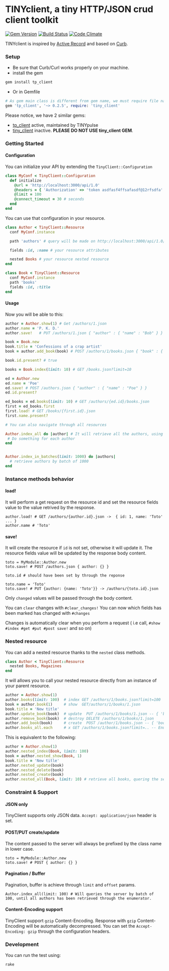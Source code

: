 # TINYclient, a tiny HTTP/JSON crud client toolkit
[![Gem Version](https://badge.fury.io/rb/tp_client.svg)](https://badge.fury.io/rb/tp_client) [![Build Status](https://travis-ci.org/TINYhr/tiny_client.svg)](https://travis-ci.org/TINYhr/tiny_client) [![Code Climate](https://codeclimate.com/github/TINYhr/tiny_client/badges/gpa.svg)](https://codeclimate.com/github/TINYhr/tiny_client)

TINYclient is inspired by [Active Record](http://guides.rubyonrails.org/active_record_basics.html) and based on [Curb](https://github.com/taf2/curb).

### Setup

* Be sure that Curb/Curl works properly on your machine.
* install the gem

```sh
gem install tp_client
```

* Or in Gemfile

```ruby
# As gem main class is different from gem name, we must require file name explicitly
gem 'tp_client', '~> 0.2.5', require: 'tiny_client'
```

Please notice, we have 2 similar gems:

* [tp_client](https://rubygems.org/gems/tp_client) active, maintained by TINYpulse
* [tiny_client](https://rubygems.org/gems/tiny_client) inactive. **PLEASE DO NOT USE tiny_client GEM**.

### Getting Started


#### Configuration

You can initialize your API by extending the `TinyClient::Configuration`


```ruby
class MyConf < TinyClient::Configuration
  def initialize
    @url = 'http://localhost:3000/api/1.0'
    @headers = { 'Authorization' => 'token asdfasf4ffsafasdf@12rfsdfa' }
    @limit = 100
    @connect_timeout = 30 # seconds
  end
end

```

You can use that configuration in your resource.


```ruby
class Author < TinyClient::Resource
  conf MyConf.instance

  path 'authors' # query will be made on http://localhost:3000/api/1.0/authors

  fields :id, :name # your resource attributes

  nested Books # your resource nested resource
end

class Book < TinyClient::Resource
  conf MyConf.instance
  path 'books'
  fields :id, :title
end
```

#### Usage

Now you will be able to this:

```ruby
author = Author.show(1) # Get /authors/1.json
author.name = 'P. K. D.'
author.save!   # PUT /authors/1.json { "author" : { "name" : "Bob" } }

book = Book.new
book.title = 'Confessions of a crap artist'
book = author.add_book(book) # POST /authors/1/books.json { "book" : { "title" : ".." }

book.id.present? # true

books = Book.index(limit: 10) # GET /books.json?limit=10

ed = Author.new
ed.name = 'Poe'
ed.save! # POST /authors.json { "author" : { "name" : "Poe" } }
ed.id.present?

ed_books = ed.books(limit: 10) # GET /authors/{ed.id}/books.json
first = ed_books.first
first.load! # GET /books/{first.id}.json
first.name.present?

# You can also navigate through all resources

Author.index_all do |author| # It will retrieve all the authors, using limit, and offset query params to paginate
 # Do something for each author
end


Author.index_in_batches(limit: 1000) do |authors|
  # retrieve authors by batch of 1000
end

```

### Instance methods behavior

#### load!

It will perform a get request on the resource id and set the resource fields value to the value retrived by the response.

```
author.load! # GET /authors/{author.id}.json ->  { id: 1, name: 'Toto' ... }
author.name # 'Toto'
```

#### save!

It will create the resource if `id` is not set, otherwise it will update it.
The resource fields value will be updated by the response body content.

```
toto = MyModule::Author.new
toto.save! # POST /authors.json { author: {} }

toto.id # should have been set by through the reponse

toto.name = 'Toto'
toto.save! # PUT {author: {name: 'Toto'}} -> /authors/{toto.id}.json
```

Only `changed` values will be passed through the body content.

You can `clear` changes with `#clear_changes!`
You can now which fields has been marked has changed with `#changes`

Changes is automatically clear when you perform a request ( i.e call, `#show #index #get #put #post save!` and so on)

### Nested resource

You can add a nested resource thanks to the `nested` class methods.

```ruby
class Author < TinyClient::Resource
  nested Books, Magazines
end
```

It will allows you to call your nested resource directly from an instance of your parent resource.

```ruby
author = Author.show(1)
author.books(limit: 100)  # index GET /authors/1/books.json?limit=100
book = author.book(1)     # show  GET/authors/1/books/1.json
book.title = 'New title'
author.update_book(book)  # update  PUT /authors/1/books/1.json -- { 'book': { 'title': 'New title' } }
author.remove_book(book)  # destroy DELETE /authors/1/books/1.json
author.add_book(book)     # create  POST /author/1/books.json -- { 'book': { 'title': 'New title' } }
author.books_all.each     # x GET /authors/1/books.json?limit=.. -- Enumerator -- Retrieve ALL books using limit and offset to handle pagination
```

This is equivalent to the following:

```ruby
author = Author.show(1)
author.nested_index(Book, limit: 100)
book = author.nested_show(Book, 1)
book.title = 'New title'
author.nested_update(book)
author.nested_delete(book)
author.nested_create(book)
author.nested_all(Book, limit: 10) # retrieve all books, quering the server by batch of 10;
```

### Constraint & Support

#### JSON only

TinyClient supports only JSON data.
`Accept: application/json` header is set.

#### POST/PUT create/update

The content passed to the server will always be prefixed by the class name in lower case.

```
toto = MyModule::Author.new
toto.save! # POST { author: {} }

```

#### Pagination / Buffer

Pagination, buffer is achieve through `limit` and `offset` params.

```
Author.index_all(limit: 100) # Will queries the server by batch of 100, until all authors has been retrieved through the enumerator.

```

#### Content-Encoding support

TinyClient support `gzip` Content-Encoding. Response with `gzip` Content-Encoding will be automatically decompressed.
You can set the `Accept-Encoding: gzip` through the configuration headers.

### Development

You can run the test using:

```shell
rake
```
